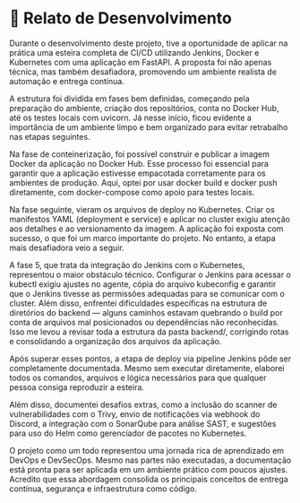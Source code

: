 # 📝 Relato de Desenvolvimento
Durante o desenvolvimento deste projeto, tive a oportunidade de aplicar na prática uma esteira completa de CI/CD utilizando Jenkins, Docker e Kubernetes com uma aplicação em FastAPI. A proposta foi não apenas técnica, mas também desafiadora, promovendo um ambiente realista de automação e entrega contínua.

A estrutura foi dividida em fases bem definidas, começando pela preparação do ambiente, criação dos repositórios, conta no Docker Hub, até os testes locais com uvicorn. Já nesse início, ficou evidente a importância de um ambiente limpo e bem organizado para evitar retrabalho nas etapas seguintes.

Na fase de conteinerização, foi possível construir e publicar a imagem Docker da aplicação no Docker Hub. Esse processo foi essencial para garantir que a aplicação estivesse empacotada corretamente para os ambientes de produção. Aqui, optei por usar docker build e docker push diretamente, com docker-compose como apoio para testes locais.

Na fase seguinte, vieram os arquivos de deploy no Kubernetes. Criar os manifestos YAML (deployment e service) e aplicar no cluster exigiu atenção aos detalhes e ao versionamento da imagem. A aplicação foi exposta com sucesso, o que foi um marco importante do projeto. No entanto, a etapa mais desafiadora veio a seguir.

A fase 5, que trata da integração do Jenkins com o Kubernetes, representou o maior obstáculo técnico. Configurar o Jenkins para acessar o kubectl exigiu ajustes no agente, cópia do arquivo kubeconfig e garantir que o Jenkins tivesse as permissões adequadas para se comunicar com o cluster. Além disso, enfrentei dificuldades específicas na estrutura de diretórios do backend — alguns caminhos estavam quebrando o build por conta de arquivos mal posicionados ou dependências não reconhecidas. Isso me levou a revisar toda a estrutura da pasta backend/, corrigindo rotas e consolidando a organização dos arquivos da aplicação.

Após superar esses pontos, a etapa de deploy via pipeline Jenkins pôde ser completamente documentada. Mesmo sem executar diretamente, elaborei todos os comandos, arquivos e lógica necessários para que qualquer pessoa consiga reproduzir a esteira.

Além disso, documentei desafios extras, como a inclusão do scanner de vulnerabilidades com o Trivy, envio de notificações via webhook do Discord, a integração com o SonarQube para análise SAST, e sugestões para uso do Helm como gerenciador de pacotes no Kubernetes.

O projeto como um todo representou uma jornada rica de aprendizado em DevOps e DevSecOps. Mesmo nas partes não executadas, a documentação está pronta para ser aplicada em um ambiente prático com poucos ajustes. Acredito que essa abordagem consolida os principais conceitos de entrega contínua, segurança e infraestrutura como código.
